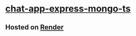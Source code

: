 # [chat-app-express-mongo-ts](https://todo-app-express-mongo-ts.onrender.com/)

## Hosted on [Render](https://dashboard.render.com/)